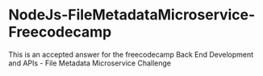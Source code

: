 # NodeJs-FileMetadataMicroservice-Freecodecamp
This is an accepted answer for the freecodecamp Back End Development and APIs - File Metadata Microservice Challenge
